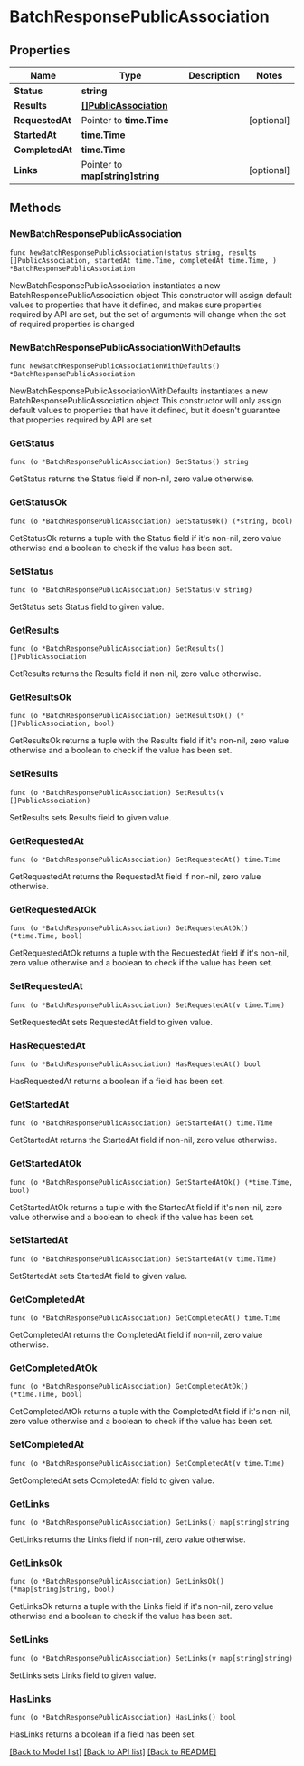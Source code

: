 # BatchResponsePublicAssociation

## Properties

Name | Type | Description | Notes
------------ | ------------- | ------------- | -------------
**Status** | **string** |  | 
**Results** | [**[]PublicAssociation**](PublicAssociation.md) |  | 
**RequestedAt** | Pointer to **time.Time** |  | [optional] 
**StartedAt** | **time.Time** |  | 
**CompletedAt** | **time.Time** |  | 
**Links** | Pointer to **map[string]string** |  | [optional] 

## Methods

### NewBatchResponsePublicAssociation

`func NewBatchResponsePublicAssociation(status string, results []PublicAssociation, startedAt time.Time, completedAt time.Time, ) *BatchResponsePublicAssociation`

NewBatchResponsePublicAssociation instantiates a new BatchResponsePublicAssociation object
This constructor will assign default values to properties that have it defined,
and makes sure properties required by API are set, but the set of arguments
will change when the set of required properties is changed

### NewBatchResponsePublicAssociationWithDefaults

`func NewBatchResponsePublicAssociationWithDefaults() *BatchResponsePublicAssociation`

NewBatchResponsePublicAssociationWithDefaults instantiates a new BatchResponsePublicAssociation object
This constructor will only assign default values to properties that have it defined,
but it doesn't guarantee that properties required by API are set

### GetStatus

`func (o *BatchResponsePublicAssociation) GetStatus() string`

GetStatus returns the Status field if non-nil, zero value otherwise.

### GetStatusOk

`func (o *BatchResponsePublicAssociation) GetStatusOk() (*string, bool)`

GetStatusOk returns a tuple with the Status field if it's non-nil, zero value otherwise
and a boolean to check if the value has been set.

### SetStatus

`func (o *BatchResponsePublicAssociation) SetStatus(v string)`

SetStatus sets Status field to given value.


### GetResults

`func (o *BatchResponsePublicAssociation) GetResults() []PublicAssociation`

GetResults returns the Results field if non-nil, zero value otherwise.

### GetResultsOk

`func (o *BatchResponsePublicAssociation) GetResultsOk() (*[]PublicAssociation, bool)`

GetResultsOk returns a tuple with the Results field if it's non-nil, zero value otherwise
and a boolean to check if the value has been set.

### SetResults

`func (o *BatchResponsePublicAssociation) SetResults(v []PublicAssociation)`

SetResults sets Results field to given value.


### GetRequestedAt

`func (o *BatchResponsePublicAssociation) GetRequestedAt() time.Time`

GetRequestedAt returns the RequestedAt field if non-nil, zero value otherwise.

### GetRequestedAtOk

`func (o *BatchResponsePublicAssociation) GetRequestedAtOk() (*time.Time, bool)`

GetRequestedAtOk returns a tuple with the RequestedAt field if it's non-nil, zero value otherwise
and a boolean to check if the value has been set.

### SetRequestedAt

`func (o *BatchResponsePublicAssociation) SetRequestedAt(v time.Time)`

SetRequestedAt sets RequestedAt field to given value.

### HasRequestedAt

`func (o *BatchResponsePublicAssociation) HasRequestedAt() bool`

HasRequestedAt returns a boolean if a field has been set.

### GetStartedAt

`func (o *BatchResponsePublicAssociation) GetStartedAt() time.Time`

GetStartedAt returns the StartedAt field if non-nil, zero value otherwise.

### GetStartedAtOk

`func (o *BatchResponsePublicAssociation) GetStartedAtOk() (*time.Time, bool)`

GetStartedAtOk returns a tuple with the StartedAt field if it's non-nil, zero value otherwise
and a boolean to check if the value has been set.

### SetStartedAt

`func (o *BatchResponsePublicAssociation) SetStartedAt(v time.Time)`

SetStartedAt sets StartedAt field to given value.


### GetCompletedAt

`func (o *BatchResponsePublicAssociation) GetCompletedAt() time.Time`

GetCompletedAt returns the CompletedAt field if non-nil, zero value otherwise.

### GetCompletedAtOk

`func (o *BatchResponsePublicAssociation) GetCompletedAtOk() (*time.Time, bool)`

GetCompletedAtOk returns a tuple with the CompletedAt field if it's non-nil, zero value otherwise
and a boolean to check if the value has been set.

### SetCompletedAt

`func (o *BatchResponsePublicAssociation) SetCompletedAt(v time.Time)`

SetCompletedAt sets CompletedAt field to given value.


### GetLinks

`func (o *BatchResponsePublicAssociation) GetLinks() map[string]string`

GetLinks returns the Links field if non-nil, zero value otherwise.

### GetLinksOk

`func (o *BatchResponsePublicAssociation) GetLinksOk() (*map[string]string, bool)`

GetLinksOk returns a tuple with the Links field if it's non-nil, zero value otherwise
and a boolean to check if the value has been set.

### SetLinks

`func (o *BatchResponsePublicAssociation) SetLinks(v map[string]string)`

SetLinks sets Links field to given value.

### HasLinks

`func (o *BatchResponsePublicAssociation) HasLinks() bool`

HasLinks returns a boolean if a field has been set.


[[Back to Model list]](../README.md#documentation-for-models) [[Back to API list]](../README.md#documentation-for-api-endpoints) [[Back to README]](../README.md)


